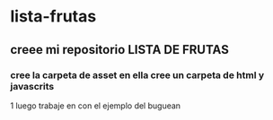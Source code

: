 # lista-frutas
## creee mi repositorio LISTA DE FRUTAS
### cree la carpeta de asset en ella cree un carpeta de html y javascrits
1 luego trabaje en con el ejemplo del buguean
